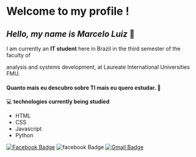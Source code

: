# Welcome to my profile !

## *Hello, my name is Marcelo Luiz* 👋


I am currently an **IT student** here in Brazil in the third semester of the faculty of 

analysis and systems development, at Laureate International Universities FMU.

#### Quanto mais eu descubro sobre TI mais eu quero estudar. :rocket:
:computer:
**technologies currently being studied**

- HTML
- CSS
- Javascript
- Python

[![Facebook Badge](https://img.shields.io/badge/Facebook-1877F2?style=flat-square&labelColor=6633cc&logo=twitter&logoColor=white&link=https://www.facebook.com/mlluiz/?viewas=100000686899395)](https://www.facebook.com/mlluiz/?viewas=100000686899395)
![facebook Badge](https://img.shields.io/badge/Facebook-1877F2?style=for-the-badge&logo=facebook&logoColor=white&https://www.facebook.com/mlluiz/?viewas=100000686899395)
[![Gmail Badge](https://img.shields.io/badge/mlluizpereira39@gmail.com-6633cc?style=flat-square&logo=Gmail&logoColor=white&link=mailto:mlluizpereira39@gmail.com)](mailto:mlluizpereira39@gmail.com)

